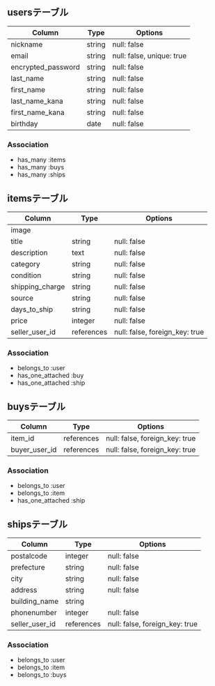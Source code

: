 ## usersテーブル

| Column             | Type     | Options                   |
| ------------------ | -------- | ------------------------- |
| nickname           | string   | null: false               |
| email              | string   | null: false, unique: true |
| encrypted_password | string   | null: false               |
| last_name          | string   | null: false               |
| first_name         | string   | null: false               |
| last_name_kana     | string   | null: false               |
| first_name_kana    | string   | null: false               |
| birthday           | date     | null: false               |

### Association

- has_many :items
- has_many :buys
- has_many :ships

## itemsテーブル

| Column          | Type       | Options                        |
| --------------- | ---------- | ------------------------------ |
| image           |            |                                |
| title           | string     | null: false                    |
| description     | text       | null: false                    |
| category        | string     | null: false                    |
| condition       | string     | null: false                    |
| shipping_charge | string     | null: false                    |
| source          | string     | null: false                    |
| days_to_ship    | string     | null: false                    |
| price           | integer    | null: false                    |
| seller_user_id  | references | null: false, foreign_key: true |

### Association

- belongs_to :user
- has_one_attached :buy
- has_one_attached :ship

## buysテーブル

| Column        | Type       | Options                        |
| ------------- | ---------- | ------------------------------ |
| item_id       | references | null: false, foreign_key: true |
| buyer_user_id | references | null: false, foreign_key: true |

### Association

- belongs_to :user
- belongs_to :item
- has_one_attached :ship

## shipsテーブル

|Column          | Type       | Options                        |
| -------------- | ---------- | ------------------------------ |
| postalcode     | integer    | null: false                    |
| prefecture     | string     | null: false                    |
| city           | string     | null: false                    |
| address        | string     | null: false                    |
| building_name  | string     |                                |
| phonenumber    | integer    | null: false                    |
| seller_user_id | references | null: false, foreign_key: true |

### Association

- belongs_to :user
- belongs_to :item
- belongs_to :buys
